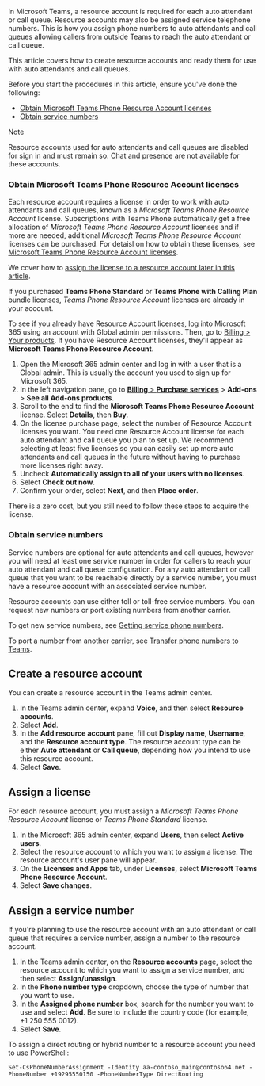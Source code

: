 In Microsoft Teams, a resource account is required for each auto attendant or call queue. Resource accounts may also be assigned service telephone numbers. This is how you assign phone numbers to auto attendants and call queues allowing callers from outside Teams to reach the auto attendant or call queue.

This article covers how to create resource accounts and ready them for use with auto attendants and call queues.

Before you start the procedures in this article, ensure you've done the following:

- [Obtain Microsoft Teams Phone Resource Account licenses](#obtain-microsoft-teams-phone-resource-account-licenses)
- [Obtain service numbers](#obtain-service-numbers)

> [!NOTE]
> Resource accounts used for auto attendants and call queues are disabled for sign in and must remain so. Chat and presence are not available for these accounts.

### Obtain Microsoft Teams Phone Resource Account licenses

Each resource account requires a license in order to work with auto attendants and call queues, known as a *Microsoft Teams Phone Resource Account* license. Subscriptions with Teams Phone automatically get a free allocation of  *Microsoft Teams Phone Resource Account* licenses and if more are needed, additional *Microsoft Teams Phone Resource Account* licenses can be purchased. For detaisl on how to obtain these licenses, see [Microsoft Teams Phone Resource Account licenses](../teams-add-on-licensing/virtual-user.md).

We cover how to [assign the license to a resource account later in this article](#assign-a-license).

If you purchased **Teams Phone Standard** or **Teams Phone with Calling Plan** bundle licenses, *Teams Phone Resource Account* licenses are already in your account.

To see if you already have Resource Account licenses, log into Microsoft 365 using an account with Global admin permissions. Then, go to [Billing > Your products](https://admin.microsoft.com/Adminportal/Home#/subscriptions). If you have Resource Account licenses, they'll appear as **Microsoft Teams Phone Resource Account**.

1. Open the Microsoft 365 admin center and log in with a user that is a Global admin. This is usually the account you used to sign up for Microsoft 365.
2. In the left navigation pane, go to [**Billing** > **Purchase services**](https://admin.microsoft.com/Adminportal/Home#/catalog) > **Add-ons** > **See all Add-ons products**.
3. Scroll to the end to find the **Microsoft Teams Phone Resource Account** license. Select **Details**, then **Buy**.
4. On the license purchase page, select the number of Resource Account licenses you want. You need one Resource Account license for each auto attendant and call queue you plan to set up. We recommend selecting at least five licenses so you can easily set up more auto attendants and call queues in the future without having to purchase more licenses right away.
5. Uncheck **Automatically assign to all of your users with no licenses**.
6. Select **Check out now**.
7. Confirm your order, select **Next**, and then **Place order**.

There is a zero cost, but you still need to follow these steps to acquire the license.

### Obtain service numbers

Service numbers are optional for auto attendants and call queues, however you will need at least one service number in order for callers to reach your auto attendant and call queue configuration. For any auto attendant or call queue that you want to be reachable directly by a service number, you must have a resource account with an associated service number.

Resource accounts can use either toll or toll-free service numbers. You can request new numbers or port existing numbers from another carrier.

To get new service numbers, see [Getting service phone numbers](../getting-service-phone-numbers.md).

To port a number from another carrier, see [Transfer phone numbers to Teams](../phone-number-calling-plans/transfer-phone-numbers-to-teams.md).

## Create a resource account

You can create a resource account in the Teams admin center.

1. In the Teams admin center, expand **Voice**, and then select **Resource accounts**.
2. Select **Add**.
3. In the **Add resource account** pane, fill out **Display name**, **Username**, and the **Resource account type**. The resource account type can be either **Auto attendant** or **Call queue**, depending how you intend to use this resource account.
4. Select **Save**.

## Assign a license

For each resource account, you must assign a *Microsoft Teams Phone Resource Account* license or *Teams Phone Standard* license.

1. In the Microsoft 365 admin center, expand **Users**, then select **Active users**.
2. Select the resource account to which you want to assign a license. The resource account's user pane will appear.
3. On the **Licenses and Apps** tab, under **Licenses**, select **Microsoft Teams Phone Resource Account**.
4. Select **Save changes**.

## Assign a service number

If you're planning to use the resource account with an auto attendant or call queue that requires a service number, assign a number to the resource account.

1. In the Teams admin center, on the **Resource accounts** page, select the resource account to which you want to assign a service number, and then select **Assign/unassign**.
2. In the **Phone number type** dropdown, choose the type of number that you want to use.
3. In the **Assigned phone number** box, search for the number you want to use and select **Add**. Be sure to include the country code (for example, +1 250 555 0012).
4. Select **Save**.

To assign a direct routing or hybrid number to a resource account you need to use PowerShell:

`Set-CsPhoneNumberAssignment -Identity aa-contoso_main@contoso64.net -PhoneNumber +19295550150 -PhoneNumberType DirectRouting`
